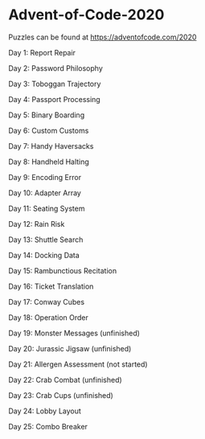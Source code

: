 # Advent-of-Code-2020
Puzzles can be found at https://adventofcode.com/2020

Day 1: Report Repair

Day 2: Password Philosophy

Day 3: Toboggan Trajectory

Day 4: Passport Processing

Day 5: Binary Boarding

Day 6: Custom Customs

Day 7: Handy Haversacks

Day 8: Handheld Halting

Day 9: Encoding Error

Day 10: Adapter Array

Day 11: Seating System

Day 12: Rain Risk

Day 13: Shuttle Search

Day 14: Docking Data

Day 15: Rambunctious Recitation

Day 16: Ticket Translation

Day 17: Conway Cubes

Day 18: Operation Order

Day 19: Monster Messages (unfinished)

Day 20: Jurassic Jigsaw (unfinished)

Day 21: Allergen Assessment (not started)

Day 22: Crab Combat (unfinished)

Day 23: Crab Cups (unfinished)

Day 24: Lobby Layout

Day 25: Combo Breaker
